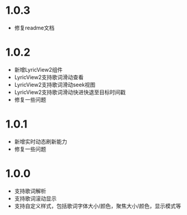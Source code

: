 # 1.0.3

- 修复readme文档

# 1.0.2

- 新增LyricView2组件
- LyricView2支持歌词滑动查看
- LyricView2支持歌词滑动seek视图
- LyricView2支持歌词滑动快进快退至目标时间戳
- 修复一些问题

# 1.0.1

- 新增实时动态刷新能力
- 修复一些问题

# 1.0.0

- 支持歌词解析
- 支持歌词滚动显示
- 支持自定义样式，包括歌词字体大小/颜色，聚焦大小/颜色，显示模式等
